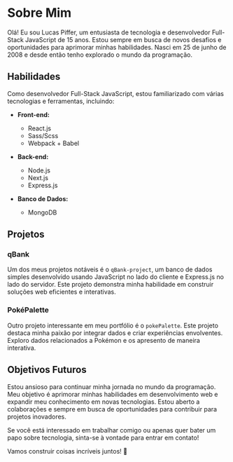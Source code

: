 # Sobre Mim

Olá! Eu sou Lucas Piffer, um entusiasta de tecnologia e desenvolvedor Full-Stack JavaScript de 15 anos. Estou sempre em busca de novos desafios e oportunidades para aprimorar minhas habilidades. Nasci em 25 de junho de 2008 e desde então tenho explorado o mundo da programação.

## Habilidades

Como desenvolvedor Full-Stack JavaScript, estou familiarizado com várias tecnologias e ferramentas, incluindo:

- **Front-end:**
  - React.js
  - Sass/Scss
  - Webpack + Babel

- **Back-end:**
  - Node.js
  - Next.js
  - Express.js

- **Banco de Dados:**
  - MongoDB

## Projetos

### qBank
Um dos meus projetos notáveis é o `qBank-project`, um banco de dados simples desenvolvido usando JavaScript no lado do cliente e Express.js no lado do servidor. Este projeto demonstra minha habilidade em construir soluções web eficientes e interativas.

### PokéPalette
Outro projeto interessante em meu portfólio é o `pokePalette`. Este projeto destaca minha paixão por integrar dados e criar experiências envolventes. Exploro dados relacionados a Pokémon e os apresento de maneira interativa.

## Objetivos Futuros

Estou ansioso para continuar minha jornada no mundo da programação. Meu objetivo é aprimorar minhas habilidades em desenvolvimento web e expandir meu conhecimento em novas tecnologias. Estou aberto a colaborações e sempre em busca de oportunidades para contribuir para projetos inovadores.

Se você está interessado em trabalhar comigo ou apenas quer bater um papo sobre tecnologia, sinta-se à vontade para entrar em contato!

Vamos construir coisas incríveis juntos! 🚀
